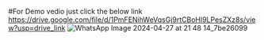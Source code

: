#For Demo vedio just click the below link
https://drive.google.com/file/d/1PmFENihWeVqsGj9rtCBoHl9LPesZXz8s/view?usp=drive_link
![WhatsApp Image 2024-04-27 at 21 48 14_7be26099](https://github.com/user-attachments/assets/a03fedbe-fb32-44d9-966b-4cfa964829e6)
